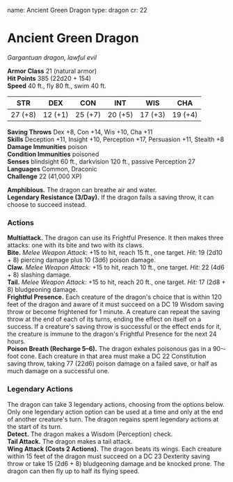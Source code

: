 name: Ancient Green Dragon
type: dragon
cr: 22

# Ancient Green Dragon 
_Gargantuan dragon, lawful evil_

**Armor Class** 21 (natural armor)    
**Hit Points** 385 (22d20 + 154)    
**Speed** 40 ft., fly 80 ft., swim 40 ft. 

| STR     | DEX     | CON     | INT     | WIS     | CHA     |
|---------|---------|---------|---------|---------|---------|
| 27 (+8) | 12 (+1) | 25 (+7) | 20 (+5) | 17 (+3) | 19 (+4) |

**Saving Throws** Dex +8, Con +14, Wis +10, Cha +11    
**Skills** Deception +11, Insight +10, Perception +17, Persuasion +11, Stealth +8    
**Damage Immunities** poison    
**Condition Immunities** poisoned    
**Senses** blindsight 60 ft., darkvision 120 ft., passive Perception 27    
**Languages** Common, Draconic    
**Challenge** 22 (41,000 XP)    

**Amphibious.** The dragon can breathe air and water.    
**Legendary Resistance (3/Day).** If the dragon fails a saving throw, it can choose to succeed instead. 

### Actions 
**Multiattack.** The dragon can use its Frightful Presence. It then makes three attacks: one with its bite and two with its claws.    
**Bite.** _Melee Weapon Attack:_ +15 to hit, reach 15 ft., one target. _Hit:_ 19 (2d10 + 8) piercing damage plus 10 (3d6) poison damage.    
**Claw.** _Melee Weapon Attack:_ +15 to hit, reach 10 ft., one target. _Hit:_ 22 (4d6 + 8) slashing damage.    
**Tail.** _Melee Weapon Attack:_ +15 to hit, reach 20 ft., one target. _Hit:_ 17 (2d8 + 8) bludgeoning damage.    
**Frightful Presence.** Each creature of the dragon's choice that is within 120 feet of the dragon and aware of it must succeed on a DC 19 Wisdom saving throw or become frightened for 1 minute. A creature can repeat the saving throw at the end of each of its turns, ending the effect on itself on a success. If a creature's saving throw is successful or the effect ends for it, the creature is immune to the dragon's Frightful Presence for the next 24 hours.    
**Poison Breath (Recharge 5–6).** The dragon exhales poisonous gas in a 90-­‐foot cone. Each creature in that area must make a DC 22 Constitution saving throw, taking 77 (22d6) poison damage on a failed save, or half as much damage on a successful one. 

### Legendary Actions 
The dragon can take 3 legendary actions, choosing from the options below. Only one legendary action option can be used at a time and only at the end of another creature's turn. The dragon regains spent legendary actions at the start of its turn.    
**Detect.** The dragon makes a Wisdom (Perception) check.    
**Tail Attack.** The dragon makes a tail attack.    
**Wing Attack (Costs 2 Actions).** The dragon beats its wings. Each creature within 15 feet of the dragon must succeed on a DC 23 Dexterity saving throw or take 15 (2d6 + 8) bludgeoning damage and be knocked prone. The dragon can then fly up to half its flying speed.
